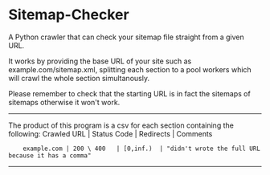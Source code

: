 # Sitemap-Checker
A Python crawler that can check your sitemap file straight from a given URL.

It works by providing the base URL of your site such as example.com/sitemap.xml, 
splitting each section to a pool workers which will crawl the whole section simultanously. 

Please remember to check that the starting URL is in fact the sitemaps of sitemaps otherwise it won't work.

---------------------------------------------------------------------------------------------------------
The product of this program is a csv for each section containing the following:
        Crawled URL | Status Code | Redirects | Comments
        
        example.com | 200 \ 400   | [0,inf.)  | "didn't wrote the full URL because it has a comma"
---------------------------------------------------------------------------------------------------------
